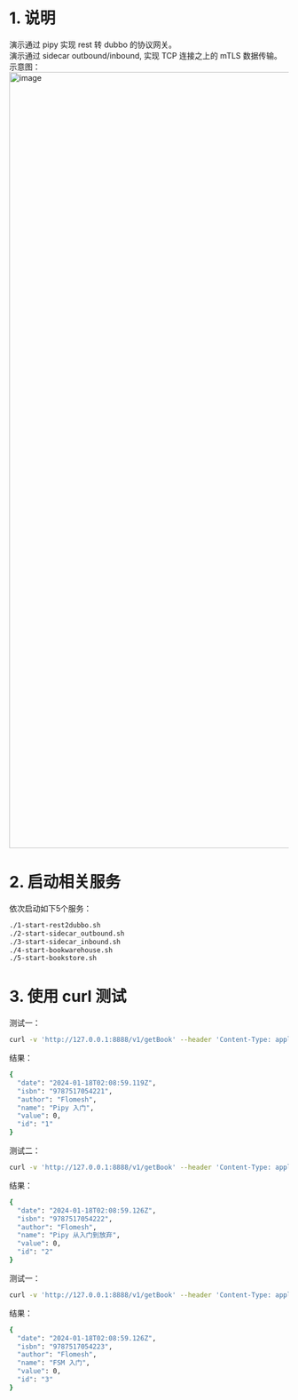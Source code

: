 # 1. 说明  
演示通过 pipy 实现 rest 转 dubbo 的协议网关。  
演示通过 sidecar outbound/inbound, 实现 TCP 连接之上的 mTLS 数据传输。   
示意图：  
<img width="1398" alt="image" src="https://github.com/wanpf/rest2dubbo_mtls/assets/2276200/8bde2ee5-fe00-47f1-b266-3ba2ee095df8">

# 2. 启动相关服务
依次启动如下5个服务：  
```bash
./1-start-rest2dubbo.sh
./2-start-sidecar_outbound.sh
./3-start-sidecar_inbound.sh
./4-start-bookwarehouse.sh
./5-start-bookstore.sh
```

# 3. 使用 curl 测试  
测试一：  
```bash
curl -v 'http://127.0.0.1:8888/v1/getBook' --header 'Content-Type: application/json' --data  '{"id": 1}'
```
结果：  
```bash
{
  "date": "2024-01-18T02:08:59.119Z",
  "isbn": "9787517054221",
  "author": "Flomesh",
  "name": "Pipy 入门",
  "value": 0,
  "id": "1"
}
```
测试二：  
```bash
curl -v 'http://127.0.0.1:8888/v1/getBook' --header 'Content-Type: application/json' --data  '{"id": 2}'
```
结果：  
```bash
{
  "date": "2024-01-18T02:08:59.126Z",
  "isbn": "9787517054222",
  "author": "Flomesh",
  "name": "Pipy 从入门到放弃",
  "value": 0,
  "id": "2"
}
```
测试一：  
```bash
curl -v 'http://127.0.0.1:8888/v1/getBook' --header 'Content-Type: application/json' --data  '{"id": 3}'
```
结果：  
```bash
{
  "date": "2024-01-18T02:08:59.126Z",
  "isbn": "9787517054223",
  "author": "Flomesh",
  "name": "FSM 入门",
  "value": 0,
  "id": "3"
}
```
